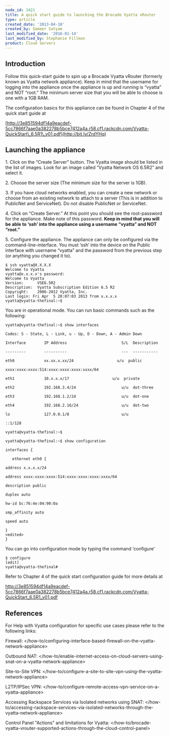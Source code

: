 ```yaml
---
node_id: 3421
title: A quick start guide to launching the Brocade Vyatta vRouter
type: article
created_date: '2013-04-18'
created_by: Sameer Satyam
last_modified_date: '2016-01-14'
last_modified_by: Stephanie Fillmon
product: Cloud Servers
---
```


Introduction
------------

Follow this quick-start guide to spin up a Brocade Vyatta vRouter
(formerly known as Vyatta network appliance). Keep in mind that the
username for logging into the appliance once the appliance is up and
running is &ldquo;vyatta&rdquo; and NOT &ldquo;root.&rdquo; The minimum server size that you
will be able to choose is one with a 1GB RAM.

The configuration basics for this appliance can be found in Chapter 4 of
the quick start guide at

[http://3e851594df14a9eacdef-5cc7866f7aae0a382278b5bce7412a4a.r58.cf1.rackcdn.com/Vyatta-QuickStart\_6.5R1\_v01.pdf](http://bit.ly/ZrdYHq)

Launching the appliance
-----------------------

<span>1. Click on the &ldquo;Create Server&rdquo; button. The Vyatta image should be
listed in the list of images. Look for an image called &ldquo;Vyatta Network
OS 6.5R2&rdquo; and select it.</span>

<span>2. Choose the server size (The minimum size for the server is
1GB).</span>

<span>3. If you have cloud networks enabled, you can create a new
network or choose from an existing network to attach to a server (This
is in addition to PublicNet and ServiceNet).  Do not disable PublicNet
or ServiceNet.</span>

<span>4. Click on &ldquo;Create Server.&rdquo; At this point you should see the
root-password for the appliance. Make note of this password.
</span>**Keep in mind that you will be able to &lsquo;ssh&rsquo; into the appliance
using a username &ldquo;vyatta&rdquo; and NOT &ldquo;root.&rdquo;**

<span>5. Configure the appliance. The appliance can only be configured
via the command-line-interface. You must &lsquo;ssh&rsquo; into the device on the
Public interface with username &ldquo;vyatta&rdquo; and the password from the
previous step (or anything you changed it to).</span>

    $ ssh vyatta@X.X.X.X
    Welcome to Vyatta
    vyatta@x.x.x.x's password:
    Welcome to Vyatta
    Version:      VSE6.5R2
    Description:  Vyatta Subscription Edition 6.5 R2
    Copyright:    2006-2012 Vyatta, Inc.
    Last login: Fri Apr  5 20:07:03 2013 from x.x.x.x
    vyatta@vyatta-thefinal:~$

You are in operational mode. You can run basic commands such as the
following:

    vyatta@vyatta-thefinal:~$ show interfaces

    Codes: S - State, L - Link, u - Up, D - Down, A - Admin Down

    Interface        IP Address                        S/L  Description

    ---------        ----------                        ---  -----------

    eth0             xx.xx.x.xx/24                   u/u  public

    xxxx:xxxx:xxxx:514:xxxx:xxxx:xxxx:xxxx/64

    eth1             10.x.x.x/17                   u/u  private

    eth2             192.168.3.4/24                    u/u  dot-three

    eth3             192.168.1.2/24                    u/u  dot-one

    eth4             192.168.2.16/24                   u/u  dot-two

    lo               127.0.0.1/8                       u/u

    ::1/128

    vyatta@vyatta-thefinal:~$

    vyatta@vyatta-thefinal:~$ show configuration

    interfaces {

       ethernet eth0 {

    address x.x.x.x/24

    address xxxx:xxxx:xxxx:514:xxxx:xxxx:xxxx:xxxx/64

    description public

    duplex auto

    hw-id bc:76:4e:04:90:0a

    smp_affinity auto

    speed auto

    }
    <edited>
    }


You can go into configuration mode by typing the command &lsquo;configure&rsquo;

    $ configure
    [edit]
    vyatta@vyatta-thefinal#

Refer to Chapter 4 of the quick start configuration guide for more
details at

<http://3e851594df14a9eacdef-5cc7866f7aae0a382278b5bce7412a4a.r58.cf1.rackcdn.com/Vyatta-QuickStart_6.5R1_v01.pdf>

References
----------



For Help with Vyatta configuration for specific use cases please refer
to the following links:

Firewall: </how-to/configuring-interface-based-firewall-on-the-vyatta-network-appliance>

Outbound
NAT: </how-to/enable-internet-access-on-cloud-servers-using-snat-on-a-vyatta-network-appliance>

Site-to-Site
VPN: </how-to/configure-a-site-to-site-vpn-using-the-vyatta-network-appliance>

L2TP/IPSec
VPN: </how-to/configure-remote-access-vpn-service-on-a-vyatta-appliance>

Accessing Rackspace Services via Isolated networks using
SNAT: </how-to/accessing-rackspace-services-via-isolated-networks-through-the-vyatta-network-appliance>

Control Panel "Actions" and limitations for
Vyatta: </how-to/brocade-vyatta-vrouter-supported-actions-through-the-cloud-control-panel>



